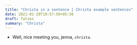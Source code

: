 ```yaml
---
title: "Christa in a sentence | Christa example sentences"
date: 2021-01-20T19:57:50+05:30
draft: falses
summary: "Christa"
---
```

- Well, nice meeting you, jenna, `christa`.
                 
